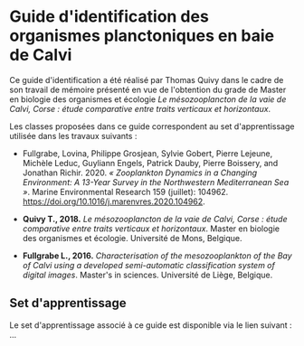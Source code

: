 # Guide d'identification des organismes planctoniques en baie de Calvi

Ce guide d'identification a été réalisé par Thomas Quivy dans le cadre de son travail de mémoire présenté en vue de l'obtention du grade de Master en biologie des organismes et écologie *Le mésozooplancton de la vaie de Calvi, Corse : étude comparative entre traits verticaux et horizontaux*.

Les classes proposées dans ce guide correspondent au set d'apprentissage utilisée dans les travaux suivants :

-   Fullgrabe, Lovina, Philippe Grosjean, Sylvie Gobert, Pierre Lejeune, Michèle Leduc, Guyliann Engels, Patrick Dauby, Pierre Boissery, and Jonathan Richir. 2020. *« Zooplankton Dynamics in a Changing Environment: A 13-Year Survey in the Northwestern Mediterranean Sea »*. Marine Environmental Research 159 (juillet): 104962. <https://doi.org/10.1016/j.marenvres.2020.104962>.

-   **Quivy T., 2018.** *Le mésozooplancton de la vaie de Calvi, Corse : étude comparative entre traits verticaux et horizontaux*. Master en biologie des organismes et écologie. Université de Mons, Belgique.

-   **Fullgrabe L., 2016.** *Characterisation of the mesozooplankton of the Bay of Calvi using a developed semi-automatic classification system of digital images*. Master's in sciences. Université de Liège, Belgique.

## Set d'apprentissage

Le set d'apprentissage associé à ce guide est disponible via le lien suivant : ...
